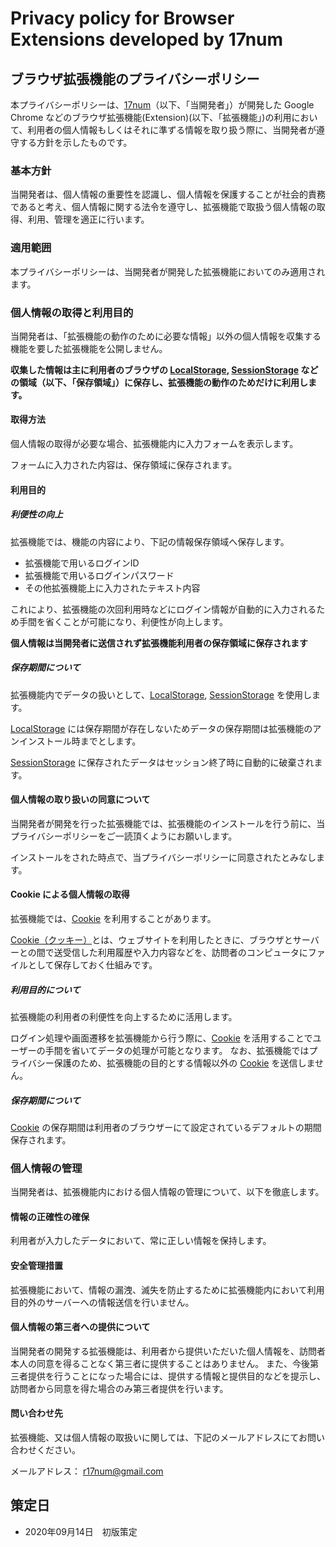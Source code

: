 # Privacy policy for Browser Extensions developed by 17num

## ブラウザ拡張機能のプライバシーポリシー

本プライバシーポリシーは、[17num](https://github.com/17number)（以下、「当開発者」）が開発した Google Chrome などのブラウザ拡張機能(Extension)(以下、「拡張機能」)の利用において、利用者の個人情報もしくはそれに準ずる情報を取り扱う際に、当開発者が遵守する方針を示したものです。

### 基本方針

当開発者は、個人情報の重要性を認識し、個人情報を保護することが社会的責務であると考え、個人情報に関する法令を遵守し、拡張機能で取扱う個人情報の取得、利用、管理を適正に行います。


### 適用範囲

本プライバシーポリシーは、当開発者が開発した拡張機能においてのみ適用されます。


### 個人情報の取得と利用目的

当開発者は、「拡張機能の動作のために必要な情報」以外の個人情報を収集する機能を要した拡張機能を公開しません。

**収集した情報は主に利用者のブラウザの [LocalStorage](https://developer.mozilla.org/ja/docs/Web/API/Window/localStorage), [SessionStorage](https://developer.mozilla.org/ja/docs/Web/API/Window/sessionStorage) などの領域（以下、「保存領域」）に保存し、拡張機能の動作のためだけに利用します。**


#### 取得方法

個人情報の取得が必要な場合、拡張機能内に入力フォームを表示します。

フォームに入力された内容は、保存領域に保存されます。


#### 利用目的

##### 利便性の向上

拡張機能では、機能の内容により、下記の情報保存領域へ保存します。

- 拡張機能で用いるログインID
- 拡張機能で用いるログインパスワード
- その他拡張機能上に入力されたテキスト内容

これにより、拡張機能の次回利用時などにログイン情報が自動的に入力されるため手間を省くことが可能になり、利便性が向上します。

**個人情報は当開発者に送信されず拡張機能利用者の保存領域に保存されます**


##### 保存期間について

拡張機能内でデータの扱いとして、[LocalStorage](https://developer.mozilla.org/ja/docs/Web/API/Window/localStorage), [SessionStorage](https://developer.mozilla.org/ja/docs/Web/API/Window/sessionStorage) を使用します。

[LocalStorage](https://developer.mozilla.org/ja/docs/Web/API/Window/localStorage) には保存期間が存在しないためデータの保存期間は拡張機能のアンインストール時までとします。

[SessionStorage](https://developer.mozilla.org/ja/docs/Web/API/Window/sessionStorage) に保存されたデータはセッション終了時に自動的に破棄されます。


#### 個人情報の取り扱いの同意について

当開発者が開発を行った拡張機能では、拡張機能のインストールを行う前に、当プライバシーポリシーをご一読頂くようにお願いします。

インストールをされた時点で、当プライバシーポリシーに同意されたとみなします。


#### Cookie による個人情報の取得

拡張機能では、[Cookie](https://developer.mozilla.org/ja/docs/Web/HTTP/Cookies) を利用することがあります。

[Cookie（クッキー）](https://developer.mozilla.org/ja/docs/Web/HTTP/Cookies)とは、ウェブサイトを利用したときに、ブラウザとサーバーとの間で送受信した利用履歴や入力内容などを、訪問者のコンピュータにファイルとして保存しておく仕組みです。


##### 利用目的について

拡張機能の利用者の利便性を向上するために活用します。

ログイン処理や画面遷移を拡張機能から行う際に、[Cookie](https://developer.mozilla.org/ja/docs/Web/HTTP/Cookies) を活用することでユーザーの手間を省いてデータの処理が可能となります。
なお、拡張機能ではプライバシー保護のため、拡張機能の目的とする情報以外の [Cookie](https://developer.mozilla.org/ja/docs/Web/HTTP/Cookies) を送信しません。


##### 保存期間について

[Cookie](https://developer.mozilla.org/ja/docs/Web/HTTP/Cookies) の保存期間は利用者のブラウザーにて設定されているデフォルトの期間保存されます。


### 個人情報の管理

当開発者は、拡張機能内における個人情報の管理について、以下を徹底します。


#### 情報の正確性の確保

利用者が入力したデータにおいて、常に正しい情報を保持します。


#### 安全管理措置

拡張機能において、情報の漏洩、滅失を防止するために拡張機能内において利用目的外のサーバーへの情報送信を行いません。


#### 個人情報の第三者への提供について

当開発者の開発する拡張機能は、利用者から提供いただいた個人情報を、訪問者本人の同意を得ることなく第三者に提供することはありません。
また、今後第三者提供を行うことになった場合には、提供する情報と提供目的などを提示し、訪問者から同意を得た場合のみ第三者提供を行います。


#### 問い合わせ先

拡張機能、又は個人情報の取扱いに関しては、下記のメールアドレスにてお問い合わせください。

メールアドレス： <a href="mailto:r17num@gmail.com?subject=拡張機能について問い合わせ&body=お名前: %0D%0A問い合わせ概要: %0D%0A">r17num@gmail.com</a>


## 策定日

- 2020年09月14日　初版策定

